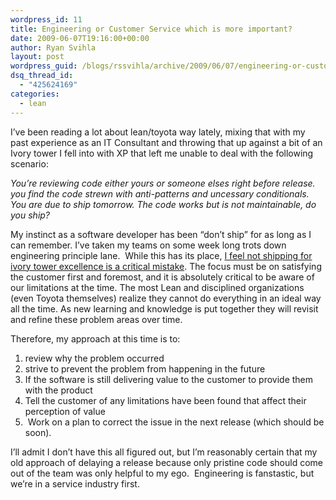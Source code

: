 ```yaml
---
wordpress_id: 11
title: Engineering or Customer Service which is more important?
date: 2009-06-07T19:16:00+00:00
author: Ryan Svihla
layout: post
wordpress_guid: /blogs/rssvihla/archive/2009/06/07/engineering-or-customer-service-which-is-more-important.aspx
dsq_thread_id:
  - "425624169"
categories:
  - lean
---
```

I&#8217;ve been reading a lot about lean/toyota way lately, mixing that with my past experience as an IT Consultant and throwing that up against a bit of an Ivory tower I fell into with XP that left me unable to deal with the following scenario:

_You&#8217;re reviewing code either yours or someone elses right before release. you find the code strewn with anti-patterns and uncessary conditionals. You are due to ship tomorrow. The code works but is not maintainable, do you ship?_

My instinct as a software developer has been &#8220;don&#8217;t ship&#8221; for as long as I can remember. I&#8217;ve taken my teams on some week long trots down engineering principle lane.&nbsp; While this has its place, <span style="text-decoration: underline">I feel not shipping for ivory tower excellence is a critical mistake</span>. The focus must be on satisfying the customer first and foremost, and it is absolutely critical to be aware of our limitations at the time. The most Lean and disciplined organizations (even Toyota themselves) realize they cannot do everything in an ideal way all the time. As new learning and knowledge is put together they will revisit and refine these problem areas over time. 

Therefore, my approach at this time is to:

  1. review why the problem occurred 
  2. strive to prevent the problem from happening in the future 
  3. If the software is still delivering value to the customer to provide them with the product
  4. Tell the customer of any limitations have been found that affect their perception of value
  5. &nbsp;Work on a plan to correct the issue in the next release (which should be soon).&nbsp; 

I&#8217;ll admit I don&#8217;t have this all figured out, but I&#8217;m reasonably certain that my old approach of delaying a release because only pristine code should come out of the team was only helpful to my ego.&nbsp; Engineering is fanstastic, but we&#8217;re in a service industry first.